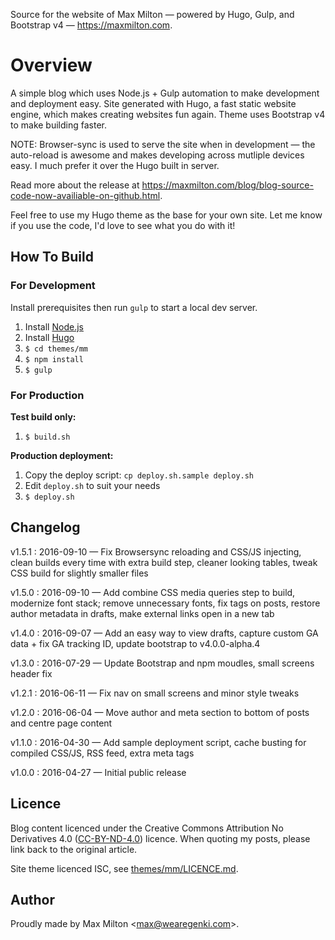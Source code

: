 Source for the website of Max Milton &mdash; powered by Hugo, Gulp, and Bootstrap v4 &mdash; <https://maxmilton.com>.

# Overview

A simple blog which uses Node.js + Gulp automation to make development and deployment easy. Site generated with Hugo, a fast static website engine, which makes creating websites fun again. Theme uses Bootstrap v4 to make building faster.

NOTE: Browser-sync is used to serve the site when in development &mdash; the auto-reload is awesome and makes developing across mutliple devices easy. I much prefer it over the Hugo built in server.

Read more about the release at <https://maxmilton.com/blog/blog-source-code-now-availiable-on-github.html>.

Feel free to use my Hugo theme as the base for your own site. Let me know if you use the code, I'd love to see what you do with it!

## How To Build

### For Development

Install prerequisites then run `gulp` to start a local dev server.

1. Install [Node.js](https://nodejs.org)
2. Install [Hugo](https://github.com/spf13/hugo/releases)
3. `$ cd themes/mm`
4. `$ npm install`
5. `$ gulp`

### For Production

**Test build only:**

1. `$ build.sh`

**Production deployment:**

1. Copy the deploy script: `cp deploy.sh.sample deploy.sh`
2. Edit `deploy.sh` to suit your needs
3. `$ deploy.sh`

## Changelog

v1.5.1
:  2016-09-10 — Fix Browsersync reloading and CSS/JS injecting, clean builds every time with extra build step, cleaner looking tables, tweak CSS build for slightly smaller files

v1.5.0
:  2016-09-10 — Add combine CSS media queries step to build, modernize font stack; remove unnecessary fonts, fix tags on posts, restore author metadata in drafts, make external links open in a new tab

v1.4.0
:  2016-09-07 — Add an easy way to view drafts, capture custom GA data + fix GA tracking ID, update bootstrap to v4.0.0-alpha.4

v1.3.0
:  2016-07-29 — Update Bootstrap and npm moudles, small screens header fix

v1.2.1
:  2016-06-11 — Fix nav on small screens and minor style tweaks

v1.2.0
:  2016-06-04 — Move author and meta section to bottom of posts and centre page content

v1.1.0
: 2016-04-30 — Add sample deployment script, cache busting for compiled CSS/JS, RSS feed, extra meta tags

v1.0.0
:  2016-04-27 — Initial public release

## Licence

Blog content licenced under the Creative Commons Attribution No Derivatives 4.0 ([CC-BY-ND-4.0](http://creativecommons.org/licenses/by-nd/4.0/legalcode)) licence. When quoting my posts, please link back to the original article.

Site theme licenced ISC, see [themes/mm/LICENCE.md](https://github.com/MaxMilton/MaxMilton.com/blob/master/themes/mm/LICENSE.md).

## Author

Proudly made by Max Milton &lt;<max@wearegenki.com>&gt;.
